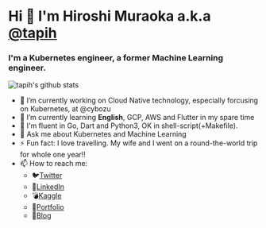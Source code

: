 # Hi 👋 I'm Hiroshi Muraoka a.k.a <a href=https://github.com/tapih>@tapih</a>
### I'm a Kubernetes engineer, a former Machine Learning engineer.

<!--
**tapih/tapih** is a ✨ _special_ ✨ repository because its `README.md` (this file) appears on your GitHub profile.

Here are some ideas to get you started:

-->

![tapih's github stats](https://github-readme-stats.vercel.app/api?username=tapih&show_icons=true&theme=tokyonight)



- 🔭 I’m currently working on Cloud Native technology, especially forcusing on Kubernetes, at @cybozu
- 🌱 I’m currently learning <b>English</b>, GCP, AWS and Flutter in my spare time
- 🚩 I'm fluent in Go, Dart and Python3, OK in shell-script(+Makefile).
- 💬 Ask me about Kubernetes and Machine Learning
- ⚡ Fun fact: I love travelling. My wife and I went on a round-the-world trip for whole one year!!
- 📫 How to reach me:
  - 🐦[Twitter](https://twitter.com/_tapih)
  - 🔗[LinkedIn](https://jp.linkedin.com/in/hiroshi-muraoka-a4357770/en-us)
  - 💣[Kaggle](https://www.kaggle.com/pseprop)
  - 🌼[Portfolio](https://portfolio.tapih.dev)
  - 📗[Blog](https://blog.tapih.dev)


